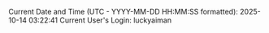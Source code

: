 Current Date and Time (UTC - YYYY-MM-DD HH:MM:SS formatted): 2025-10-14 03:22:41
Current User's Login: luckyaiman

